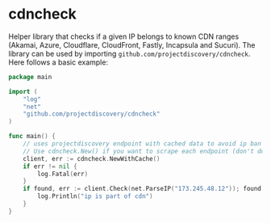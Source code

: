 # cdncheck

Helper library that checks if a given IP belongs to known CDN ranges (Akamai, Azure, Cloudflare, CloudFront, Fastly, Incapsula and Sucuri).
The library can be used by importing `github.com/projectdiscovery/cdncheck`. Here follows a basic example:

```go
package main

import (
    "log"
    "net"
    "github.com/projectdiscovery/cdncheck"
)

func main() {
    // uses projectdiscovery endpoint with cached data to avoid ip ban
    // Use cdncheck.New() if you want to scrape each endpoint (don't do it too often or your ip can be blocked)
    client, err := cdncheck.NewWithCache()
    if err != nil {
        log.Fatal(err)
    }
    if found, err := client.Check(net.ParseIP("173.245.48.12")); found && err == nil {
        log.Println("ip is part of cdn")
    }
}
```